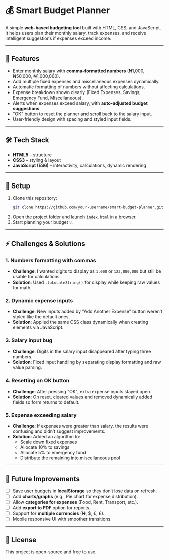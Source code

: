 # 💰 Smart Budget Planner

A simple **web-based budgeting tool** built with HTML, CSS, and JavaScript. It helps users plan their monthly salary, track expenses, and receive intelligent suggestions if expenses exceed income.  

---

## 🚀 Features
- Enter monthly salary with **comma-formatted numbers** (₦1,000, ₦50,000, ₦1,000,000).  
- Add multiple fixed expenses and miscellaneous expenses dynamically.  
- Automatic formatting of numbers without affecting calculations.  
- Expense breakdown shown clearly (Fixed Expenses, Savings, Emergency Fund, Miscellaneous).  
- Alerts when expenses exceed salary, with **auto-adjusted budget suggestions**.  
- "OK" button to reset the planner and scroll back to the salary input.  
- User-friendly design with spacing and styled input fields.  

---

## 🛠️ Tech Stack
- **HTML5** – structure  
- **CSS3** – styling & layout  
- **JavaScript (ES6)** – interactivity, calculations, dynamic rendering  

---

## 📂 Setup
1. Clone this repository:
   ```bash
   git clone https://github.com/your-username/smart-budget-planner.git
   ```
2. Open the project folder and launch `index.html` in a browser.  
3. Start planning your budget 💡.  

---

## ⚡ Challenges & Solutions
### 1. **Numbers formatting with commas**
- **Challenge**: I wanted digits to display as `1,000` or `123,000,000` but still be usable for calculations.  
- **Solution**: Used `.toLocaleString()` for display while keeping raw values for math.  

### 2. **Dynamic expense inputs**
- **Challenge**: New inputs added by "Add Another Expense" button weren’t styled like the default ones.  
- **Solution**: Applied the same CSS class dynamically when creating elements via JavaScript.  

### 3. **Salary input bug**
- **Challenge**: Digits in the salary input disappeared after typing three numbers.  
- **Solution**: Fixed input handling by separating display formatting and raw value parsing.  

### 4. **Resetting on OK button**
- **Challenge**: After pressing "OK", extra expense inputs stayed open.  
- **Solution**: On reset, cleared values and removed dynamically added fields so form returns to default.  

### 5. **Expense exceeding salary**
- **Challenge**: If expenses were greater than salary, the results were confusing and didn’t suggest improvements.  
- **Solution**: Added an algorithm to:  
  - Scale down fixed expenses  
  - Allocate 10% to savings  
  - Allocate 5% to emergency fund  
  - Distribute the remaining into miscellaneous pool  

---

## 🔮 Future Improvements
- [ ] Save user budgets in **localStorage** so they don’t lose data on refresh.  
- [ ] Add **charts/graphs** (e.g., Pie chart for expense distribution).  
- [ ] Allow **categories for expenses** (Food, Rent, Transport, etc.).  
- [ ] Add **export to PDF** option for reports.  
- [ ] Support for **multiple currencies** (₦, $, €, £).  
- [ ] Mobile responsive UI with smoother transitions.  

---

## 📜 License
This project is open-source and free to use.  
